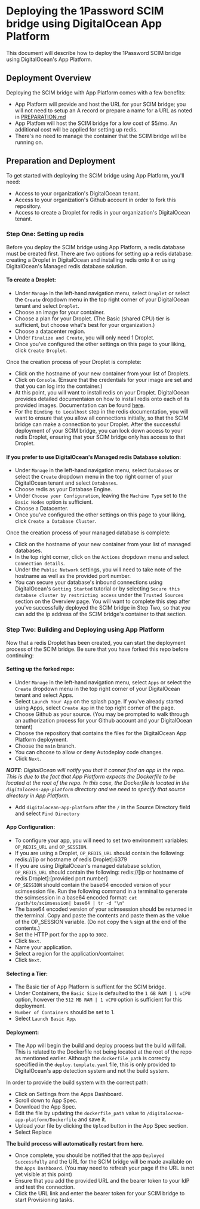 # Deploying the 1Password SCIM bridge using DigitalOcean App Platform
This document will describe how to deploy the 1Password SCIM bridge using DigitalOcean's App Platform.

## Deployment Overview

Deploying the SCIM bridge with App Platform comes with a few benefits:
* App Platform will provide and host the URL for your SCIM bridge; you will not need to setup an A record or prepare a name for a URL as noted in [PREPARATION.md](https://github.com/1Password/scim-examples/blob/master/PREPARATION.md)
* App Platfom will host the SCIM bridge for a low cost of $5/mo. An additional cost will be applied for setting up redis.
* There's no need to manage the container that the SCIM bridge will be running on.


## Preparation and Deployment
To get started with deploying the SCIM bridge using App Platform, you'll need:

* Access to your organization's DigitalOcean tenant.
* Access to your organization's Github account in order to fork this repository.
* Access to create a Droplet for redis in your organization's DigitalOcean tenant.


### Step One: Setting up redis

Before you deploy the SCIM bridge using App Platform, a redis database must be created first. There are two options for setting up a redis database: creating a Droplet in DigitalOcean and installing redis onto it or using DigitalOcean's Managed redis database solution.

#### To create a Droplet:

* Under ```Manage``` in the left-hand navigation menu, select ```Droplet``` or select the ```Create``` dropdown menu in the top right corner of your DigitalOcean tenant and select ```Droplet```.
* Choose an image for your container.
* Choose a plan for your Droplet. (The Basic (shared CPU) tier is sufficient, but choose what's best for your organization.)
* Choose a datacenter region.
* Under ```Finalize and Create```, you will only need 1 Droplet.
* Once you've configured the other settings on this page to your liking, click ```Create Droplet```.

Once the creation process of your Droplet is complete:

* Click on the hostname of your new container from your list of Droplets.
* Click on ```Console```. (Ensure that the credentials for your image are set and that you can log into the container.)
* At this point, you will want to install redis on your Droplet. DigitalOcean provides detailed documentaion on how to install redis onto each of its provided images. Documentation can be found [here](https://www.digitalocean.com/community/tutorial_collections/how-to-install-and-secure-redis).
* For the ```Binding to Localhost``` step in the redis documentation, you will want to ensure that you allow all connections initially, so that the SCIM bridge can make a connection to your Droplet. After the successful deployment of your SCIM bridge, you can lock down access to your redis Droplet, ensuring that your SCIM bridge only has access to that Droplet.

#### If you prefer to use DigitalOcean's Managed redis Database solution:

* Under ```Manage``` in the left-hand navigation menu, select ```Databases``` or select the ```Create``` dropdown menu in the top right corner of your DigitalOcean tenant and select ```Databases```.
* Choose redis as your Database Engine.
* Under ```Choose your Configuration```, leaving the ```Machine Type``` set to the ```Basic Nodes``` option is sufficient.
* Choose a Datacenter.
* Once you've configured the other settings on this page to your liking, click ```Create a Database Cluster```.

Once the creation process of your managed database is complete:

* Click on the hostname of your new container from your list of managed databases.
* In the top right corner, click on the ```Actions``` dropdown menu and select ```Connection details```.
* Under the ```Public Network``` settings, you will need to take note of the hostname as well as the provided port number.
* You can secure your database's inbound connections using DigitalOcean's ```Getting Started``` tutorial or by selecting ```Secure this database cluster by restricting access``` under the ```Trusted Sources``` section on the Overview page. You will want to complete this step after you've successfully deployed the SCIM bridge in Step Two, so that you can add the ip address of the SCIM bridge's container to that section. 


### Step Two: Building and Deploying using App Platform

Now that a redis Droplet has been created, you can start the deployment process of the SCIM bridge. Be sure that you have forked this repo before continuing:


#### Setting up the forked repo:


* Under ```Manage``` in the left-hand navigation menu, select ```Apps``` or select the ```Create``` dropdown menu in the top right corner of your DigitalOcean tenant and select Apps.
* Select ```Launch Your App``` on the splash page. If you've already started using Apps, select ```Create App``` in the top right corner of the page.
* Choose Github as your source. (You may be prompted to walk through an authorization process for your Github account and your DigitalOcean tenant)
* Choose the repository that contains the files for the DigitalOcean App Platform deployment.
* Choose the ```main``` branch.
* You can choose to allow or deny Autodeploy code changes.
* Click ```Next```.

***NOTE**: DigitalOcean will notify you that it cannot find an app in the repo. This is due to the fact that App Platform expects the Dockerfile to be located at the root of the repo. In this case, the Dockerfile is located in the ```digitalocean-app-platform``` directory and we need to specify that source directory in App Platform.*

* Add ```digitalocean-app-platform``` after the ```/``` in the Source Directory field and select ```Find Directory```



#### App Configuration:


* To configure your app, you will need to set two environment variables: ```OP_REDIS_URL``` and ```OP_SESSION```. 
 * If you are using a Droplet, ```OP_REDIS_URL``` should contain the following: redis://[ip or hostname of redis Droplet]:6379 
 * If you are using DigitalOcean's managed database solution, ```OP_REDIS_URL``` should contain the following: redis://[ip or hostname of redis Droplet]:[provided port number]
 * ```OP_SESSION``` should contain the base64 encoded version of your scimsession file. Run the following command in a terminal to generate the scimsession in a base64 encoded format: ```cat /path/to/scimsession| base64 | tr -d "\n"```
 * The base64 encoded version of your scimsession should be returned in the terminal. Copy and paste the contents and paste them as the value of the OP_SESSION variable. (Do not copy the ```%``` sign at the end of the contents.)
* Set the HTTP port for the app to ```3002```.
* Click ```Next```.
* Name your application.
* Select a region for the application/container.
* Click ```Next```.



#### Selecting a Tier:


* The Basic tier of App Platform is suffient for the SCIM bridge.
* Under Containers, the ```Basic Size``` is defaulted to the ```1 GB RAM | 1 vCPU``` option, however the ```512 MB RAM | 1 vCPU``` option is sufficient for this deployment.
* ```Number of Containers``` should be set to 1.
* Select ```Launch Basic App```.



#### Deployment:


* The App will begin the build and deploy process but the build will fail. This is related to the Dockerfile not being located at the root of the repo as mentioned earlier. Although the ```dockerfile_path``` is correctly specified in the ```deploy.template.yaml``` file, this is only provided to DigitalOcean's app detection system and not the build system.

In order to provide the build system with the correct path:

* Click on Settings from the Apps Dashboard.
* Scroll down to App Spec.
* Download the App Spec.
* Edit the file by updating the ```dockerfile_path``` value to ```/digitalocean-app-platform/Dockerfile``` and save it.
* Upload your file by clicking the ```Upload``` button in the App Spec section.
* Select Replace

**The build process will automatically restart from here.**

* Once complete, you should be notified that the app ```Deployed Successfully``` and the URL for the SCIM bridge will be made available on the ```Apps Dashboard```. (You may need to refresh your page if the URL is not yet visible at this point)
* Ensure that you add the provided URL and the bearer token to your IdP and test the connection.
* Click the URL link and enter the bearer token for your SCIM bridge to start Provisioning tasks.


